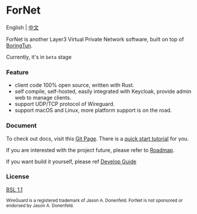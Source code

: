 # ForNet


English | [中文](./README_CN.md)

ForNet is another Layer3 Virtual Private Network software, built on top of [BoringTun](https://github.com/cloudflare/boringtun).

Currently, it's in `beta` stage

### Feature
- client code 100% open source, written with Rust.
- self compile, self-hosted, easily integrated with Keycloak, provide admin web to manage clients.
- support UDP/TCP protocol of Wireguard.
- support macOS and Linux, more platform support is on the road.


### Document
To check out docs, visit this [Git Page](https://doc.fornetcode.com). There is a [quick start tutorial](https://doc.fornetcode.com/guide/quick-start) for you.

If you are interested with the project future, please refer to [Roadmap](https://doc.fornetcode.com/plan).

If you want build it yourself, please ref [Develop Guide](https://doc.fornetcode.com/guide/develop)

### License
[BSL 1.1](https://github.com/fornetcode/fornet/blob/main/LICENSE)

<sub>WireGuard is a registered trademark of Jason A. Donenfeld. ForNet is not sponsored or endorsed by Jason A. Donenfeld.</sub>